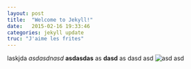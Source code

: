 ```yaml
---
layout: post
title:  "Welcome to Jekyll!"
date:   2015-02-16 19:33:46
categories: jekyll update
truc: "J'aime les frites"
---
```


laskjda *asdasdnasd* **asdasdas** as **dasd** as dasd asd ![asd](img/monimage.png) asd

